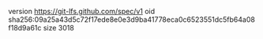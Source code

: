 version https://git-lfs.github.com/spec/v1
oid sha256:09a25a43d5c72f17ede8e0e3d9ba41778eca0c6523551dc5fb64a08f18d9a61c
size 3018
